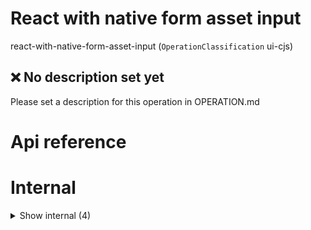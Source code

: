 # React with native form asset input

react-with-native-form-asset-input (`OperationClassification` ui-cjs)


## ❌ No description set yet

Please set a description for this operation in OPERATION.md




# Api reference

# Internal

<details><summary>Show internal (4)</summary>
    
  # `<AssetInput />`




| Input      |    |    |
| ---------- | -- | -- |
| - | | |
| **Output** | `JSX.Element`   |    |



## 📄 AssetInput (exported const)

## 📄 InputSize (exported const)

Inheritance of different button themes


## 📄 InputTheme (exported const)

Inheritance of different button themes
  </details>

